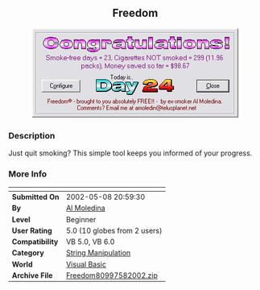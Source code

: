 ﻿<div align="center">

## Freedom

<img src="PIC2002582311385409.jpg">
</div>

### Description

Just quit smoking? This simple tool keeps you informed of your progress.
 
### More Info
 


<span>             |<span>
---                |---
**Submitted On**   |2002-05-08 20:59:30
**By**             |[Al Moledina](https://github.com/Planet-Source-Code/PSCIndex/blob/master/ByAuthor/al-moledina.md)
**Level**          |Beginner
**User Rating**    |5.0 (10 globes from 2 users)
**Compatibility**  |VB 5\.0, VB 6\.0
**Category**       |[String Manipulation](https://github.com/Planet-Source-Code/PSCIndex/blob/master/ByCategory/string-manipulation__1-5.md)
**World**          |[Visual Basic](https://github.com/Planet-Source-Code/PSCIndex/blob/master/ByWorld/visual-basic.md)
**Archive File**   |[Freedom80997582002\.zip](https://github.com/Planet-Source-Code/al-moledina-freedom__1-34592/archive/master.zip)








